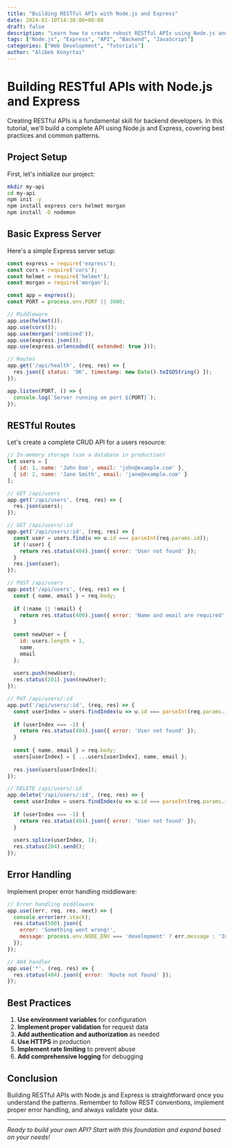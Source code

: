 ```yaml
---
title: "Building RESTful APIs with Node.js and Express"
date: 2024-01-10T14:30:00+00:00
draft: false
description: "Learn how to create robust RESTful APIs using Node.js and Express framework"
tags: ["Node.js", "Express", "API", "Backend", "JavaScript"]
categories: ["Web Development", "Tutorials"]
author: "Alibek Konyrtai"
---
```


# Building RESTful APIs with Node.js and Express

Creating RESTful APIs is a fundamental skill for backend developers. In this tutorial, we'll build a complete API using Node.js and Express, covering best practices and common patterns.

## Project Setup

First, let's initialize our project:

```bash
mkdir my-api
cd my-api
npm init -y
npm install express cors helmet morgan
npm install -D nodemon
```

## Basic Express Server

Here's a simple Express server setup:

```javascript
const express = require('express');
const cors = require('cors');
const helmet = require('helmet');
const morgan = require('morgan');

const app = express();
const PORT = process.env.PORT || 3000;

// Middleware
app.use(helmet());
app.use(cors());
app.use(morgan('combined'));
app.use(express.json());
app.use(express.urlencoded({ extended: true }));

// Routes
app.get('/api/health', (req, res) => {
  res.json({ status: 'OK', timestamp: new Date().toISOString() });
});

app.listen(PORT, () => {
  console.log(`Server running on port ${PORT}`);
});
```

## RESTful Routes

Let's create a complete CRUD API for a users resource:

```javascript
// In-memory storage (use a database in production)
let users = [
  { id: 1, name: 'John Doe', email: 'john@example.com' },
  { id: 2, name: 'Jane Smith', email: 'jane@example.com' }
];

// GET /api/users
app.get('/api/users', (req, res) => {
  res.json(users);
});

// GET /api/users/:id
app.get('/api/users/:id', (req, res) => {
  const user = users.find(u => u.id === parseInt(req.params.id));
  if (!user) {
    return res.status(404).json({ error: 'User not found' });
  }
  res.json(user);
});

// POST /api/users
app.post('/api/users', (req, res) => {
  const { name, email } = req.body;
  
  if (!name || !email) {
    return res.status(400).json({ error: 'Name and email are required' });
  }
  
  const newUser = {
    id: users.length + 1,
    name,
    email
  };
  
  users.push(newUser);
  res.status(201).json(newUser);
});

// PUT /api/users/:id
app.put('/api/users/:id', (req, res) => {
  const userIndex = users.findIndex(u => u.id === parseInt(req.params.id));
  
  if (userIndex === -1) {
    return res.status(404).json({ error: 'User not found' });
  }
  
  const { name, email } = req.body;
  users[userIndex] = { ...users[userIndex], name, email };
  
  res.json(users[userIndex]);
});

// DELETE /api/users/:id
app.delete('/api/users/:id', (req, res) => {
  const userIndex = users.findIndex(u => u.id === parseInt(req.params.id));
  
  if (userIndex === -1) {
    return res.status(404).json({ error: 'User not found' });
  }
  
  users.splice(userIndex, 1);
  res.status(204).send();
});
```

## Error Handling

Implement proper error handling middleware:

```javascript
// Error handling middleware
app.use((err, req, res, next) => {
  console.error(err.stack);
  res.status(500).json({ 
    error: 'Something went wrong!',
    message: process.env.NODE_ENV === 'development' ? err.message : 'Internal server error'
  });
});

// 404 handler
app.use('*', (req, res) => {
  res.status(404).json({ error: 'Route not found' });
});
```

## Best Practices

1. **Use environment variables** for configuration
2. **Implement proper validation** for request data
3. **Add authentication and authorization** as needed
4. **Use HTTPS** in production
5. **Implement rate limiting** to prevent abuse
6. **Add comprehensive logging** for debugging

## Conclusion

Building RESTful APIs with Node.js and Express is straightforward once you understand the patterns. Remember to follow REST conventions, implement proper error handling, and always validate your data.

---

*Ready to build your own API? Start with this foundation and expand based on your needs!*

